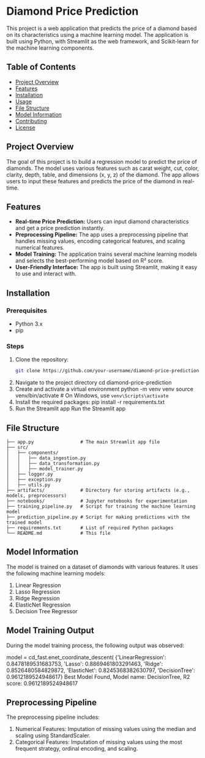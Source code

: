 # Diamond Price Prediction

This project is a web application that predicts the price of a diamond based on its characteristics using a machine learning model. The application is built using Python, with Streamlit as the web framework, and Scikit-learn for the machine learning components.

## Table of Contents
- [Project Overview](#project-overview)
- [Features](#features)
- [Installation](#installation)
- [Usage](#usage)
- [File Structure](#file-structure)
- [Model Information](#model-information)
- [Contributing](#contributing)
- [License](#license)

## Project Overview
The goal of this project is to build a regression model to predict the price of diamonds. The model uses various features such as carat weight, cut, color, clarity, depth, table, and dimensions (x, y, z) of the diamond. The app allows users to input these features and predicts the price of the diamond in real-time.

## Features
- **Real-time Price Prediction:** Users can input diamond characteristics and get a price prediction instantly.
- **Preprocessing Pipeline:** The app uses a preprocessing pipeline that handles missing values, encoding categorical features, and scaling numerical features.
- **Model Training:** The application trains several machine learning models and selects the best-performing model based on R² score.
- **User-Friendly Interface:** The app is built using Streamlit, making it easy to use and interact with.

## Installation

### Prerequisites
- Python 3.x
- pip

### Steps
1. Clone the repository:
   ```bash
   git clone https://github.com/your-username/diamond-price-prediction.git
2. Navigate to the project directory
   cd diamond-price-prediction
3. Create and activate a virtual environment
   python -m venv venv
   source venv/bin/activate   # On Windows, use `venv\Scripts\activate`
4. Install the required packages:
   pip install -r requirements.txt
5. Run the Streamlit app
   Run the Streamlit app

## File Structure
    ├── app.py                 # The main Streamlit app file
    ├── src/
    │   ├── components/
    │   │   ├── data_ingestion.py
    │   │   ├── data_transformation.py
    │   │   ├── model_trainer.py
    │   ├── logger.py
    │   ├── exception.py
    │   ├── utils.py
    ├── artifacts/             # Directory for storing artifacts (e.g., models, preprocessors)
    ├── notebooks/             # Jupyter notebooks for experimentation
    ├── training_pipeline.py   # Script for training the machine learning model
    ├── prediction_pipeline.py # Script for making predictions with the trained model
    ├── requirements.txt       # List of required Python packages
    └── README.md              # This file

## Model Information
The model is trained on a dataset of diamonds with various features. It uses the following machine learning models:

1. Linear Regression
2. Lasso Regression
3. Ridge Regression
4. ElasticNet Regression
5. Decision Tree Regressor    

## Model Training Output
During the model training process, the following output was observed:

model = cd_fast.enet_coordinate_descent(
{'LinearRegression': 0.8478189531683753, 'Lasso': 0.8869461803291463, 'Ridge': 0.8526480584829872, 'ElasticNet': 0.8245368382630797, 'DecisionTree': 0.9612189524948617}
Best Model Found, Model name: DecisionTree, R2 score: 0.9612189524948617


## Preprocessing Pipeline
The preprocessing pipeline includes:

1. Numerical Features: Imputation of missing values using the median and scaling using StandardScaler.
2. Categorical Features: Imputation of missing values using the most frequent strategy, ordinal encoding, and scaling.
